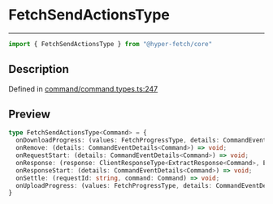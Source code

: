 

# FetchSendActionsType

<div class="api-docs__separator" data-reactroot="">

---

</div><div class="api-docs__import" data-reactroot="">

```ts
import { FetchSendActionsType } from "@hyper-fetch/core"
```

</div><div class="api-docs__section">

## Description

</div><div class="api-docs__description"><span class="api-docs__do-not-parse">



</span></div><p class="api-docs__definition">

Defined in [command/command.types.ts:247](https://github.com/BetterTyped/hyper-fetch/blob/4197368e/packages/core/src/command/command.types.ts#L247)

</p><div class="api-docs__section">

## Preview

</div><div class="api-docs__preview type">

```ts
type FetchSendActionsType<Command> = {
  onDownloadProgress: (values: FetchProgressType, details: CommandEventDetails<Command>) => void; 
  onRemove: (details: CommandEventDetails<Command>) => void; 
  onRequestStart: (details: CommandEventDetails<Command>) => void; 
  onResponse: (response: ClientResponseType<ExtractResponse<Command>, ExtractError<Command>>, details: CommandResponseDetails) => void; 
  onResponseStart: (details: CommandEventDetails<Command>) => void; 
  onSettle: (requestId: string, command: Command) => void; 
  onUploadProgress: (values: FetchProgressType, details: CommandEventDetails<Command>) => void; 
}
```

</div>